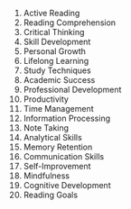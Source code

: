 1. Active Reading
2. Reading Comprehension
3. Critical Thinking
4. Skill Development
5. Personal Growth
6. Lifelong Learning
7. Study Techniques
8. Academic Success
9. Professional Development
10. Productivity
11. Time Management
12. Information Processing
13. Note Taking
14. Analytical Skills
15. Memory Retention
16. Communication Skills
17. Self-Improvement
18. Mindfulness
19. Cognitive Development
20. Reading Goals
